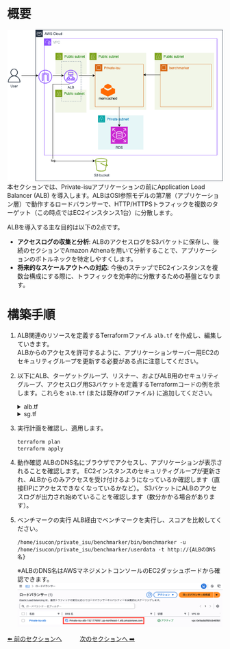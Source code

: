 # 概要
![04](../images/Private-isu04.png)  
本セクションでは、Private-isuアプリケーションの前にApplication Load Balancer (ALB) を導入します。ALBはOSI参照モデルの第7層（アプリケーション層）で動作するロードバランサーで、HTTP/HTTPSトラフィックを複数のターゲット（この時点ではEC2インスタンス1台）に分散します。

ALBを導入する主な目的は以下の2点です。

- **アクセスログの収集と分析**: ALBのアクセスログをS3バケットに保存し、後続のセクションでAmazon Athenaを用いて分析することで、アプリケーションのボトルネックを特定しやすくします。  
- **将来的なスケールアウトへの対応**: 今後のステップでEC2インスタンスを複数台構成にする際に、トラフィックを効率的に分散するための基盤となります。  

# 構築手順
1. ALB関連のリソースを定義するTerraformファイル `alb.tf` を作成し、編集していきます。  
    ALBからのアクセスを許可するように、アプリケーションサーバー用EC2のセキュリティグループを更新する必要がある点に注意してください。
2. 以下にALB、ターゲットグループ、リスナー、およびALB用のセキュリティグループ、アクセスログ用S3バケットを定義するTerraformコードの例を示します。これらを `alb.tf` (または既存のtfファイル) に追加してください。

    <details>
    <summary>alb.tf</summary>

    ```
    data "aws_caller_identity" "current" {}
    data "aws_elb_service_account" "tf_elb_service_account" {}

    resource "aws_lb" "private_isu_alb" {
      name               = "Private-isu-alb"
      internal           = false
      load_balancer_type = "application"
      security_groups    = [aws_security_group.alb.id]
      subnets            = [aws_subnet.public_1a.id, aws_subnet.public_1c.id]

      access_logs {
        bucket  = aws_s3_bucket.lb_logs.id
        prefix  = "private-isu"
        enabled = true
      }
    }

    resource "aws_lb_target_group" "private_isu" {
      name     = "Private-isu"
      port     = 80
      protocol = "HTTP"
      vpc_id   = aws_vpc.vpc.id

      health_check {
        path                = "/"
        interval            = 30
        timeout             = 5
        healthy_threshold   = 2
        unhealthy_threshold = 2
        matcher             = "200-299"
      }
    }

    resource "aws_lb_target_group_attachment" "private_isu" {
      target_group_arn = aws_lb_target_group.private_isu.arn
      target_id        = aws_instance.private_isu_web.id
    }

    resource "aws_lb_listener" "private_isu" {
      load_balancer_arn = aws_lb.private_isu_alb.arn
      port              = 80
      protocol          = "HTTP"

      default_action {
        type             = "forward"
        target_group_arn = aws_lb_target_group.private_isu.arn
      }
    }

    resource "aws_lb_listener_rule" "private_isu" {
      listener_arn = aws_lb_listener.private_isu.arn
      priority     = 100

      action {
        type             = "forward"
        target_group_arn = aws_lb_target_group.private_isu.arn
      }

      condition {
        path_pattern {
          values = ["*"]
        }
      }
    }

    resource "aws_s3_bucket" "lb_logs" {
      bucket = "private-isu-alb-logs-${data.aws_caller_identity.current.account_id}"
    }

    resource "aws_s3_bucket_policy" "lb_logs" {
      bucket = aws_s3_bucket.lb_logs.id

      policy = data.aws_iam_policy_document.lb_logs_policy.json
    }

    data "aws_iam_policy_document" "lb_logs_policy" {
      statement {
        actions = ["s3:PutObject"]

        principals {
          type        = "AWS"
          identifiers = [data.aws_elb_service_account.tf_elb_service_account.arn]
        }

        resources = [
          "${aws_s3_bucket.lb_logs.arn}/*",
        ]
      }
    }
    ```

    </details>

    <details>
    <summary>sg.tf</summary>

    ```
    resource "aws_security_group" "private_isu_web" {
      name   = "Private-isu"
      vpc_id = aws_vpc.vpc.id
      ingress {
        from_port       = 80
        to_port         = 80
        protocol        = "tcp"
        security_groups = [aws_security_group.alb.id] # 変更
      }

      egress {
        from_port        = 0
        to_port          = 0
        protocol         = "-1"
        cidr_blocks      = ["0.0.0.0/0"]
        ipv6_cidr_blocks = ["::/0"]
      }
    }

    resource "aws_security_group" "benchmark" {
      name   = "Private-isu-benchmark"
      vpc_id = aws_vpc.vpc.id

      egress {
        from_port        = 0
        to_port          = 0
        protocol         = "-1"
        cidr_blocks      = ["0.0.0.0/0"]
        ipv6_cidr_blocks = ["::/0"]
      }
    }

    resource "aws_security_group" "private_isu_aurora" {
      name   = "Private-isu-aurora"
      vpc_id = aws_vpc.vpc.id
      ingress {
        from_port       = 3306
        to_port         = 3306
        protocol        = "tcp"
        security_groups = [aws_security_group.private_isu_web.id]
      }
    }

    # 追加
    resource "aws_security_group" "alb" {
      name   = "Private-isu-alb"
      vpc_id = aws_vpc.vpc.id

      egress {
        from_port        = 0
        to_port          = 0
        protocol         = "-1"
        cidr_blocks      = ["0.0.0.0/0"]
        ipv6_cidr_blocks = ["::/0"]
      }
    }

    resource "aws_vpc_security_group_ingress_rule" "alb" {
      security_group_id = aws_security_group.alb.id
      from_port         = 80
      to_port           = 80
      ip_protocol       = "tcp"
      cidr_ipv4         = "0.0.0.0/0"
    }
    ```

    </details>


3. 実行計画を確認し、適用します。
    ```
    terraform plan
    terraform apply
    ```

4. 動作確認
    ALBのDNS名にブラウザでアクセスし、アプリケーションが表示されることを確認します。
    EC2インスタンスのセキュリティグループが更新され、ALBからのみアクセスを受け付けるようになっているか確認します（直接EIPにアクセスできなくなっているかなど）。
    S3バケットにALBのアクセスログが出力され始めていることを確認します（数分かかる場合があります）。

5. ベンチマークの実行
    ALB経由でベンチマークを実行し、スコアを比較してください。
    ```
    /home/isucon/private_isu/benchmarker/bin/benchmarker -u /home/isucon/private_isu/benchmarker/userdata -t http://{ALBのDNS名}
    ```

    ※ALBのDNS名はAWSマネジメントコンソールのEC2ダッシュボードから確認できます。
    ![ALB DNS](../images/alb-dns.png)

[⬅️ 前のセクションへ](../03-database-migration-to-aurora/README.md)　　　[次のセクションへ ➡️](../05-athena-log-analysis/README.md)